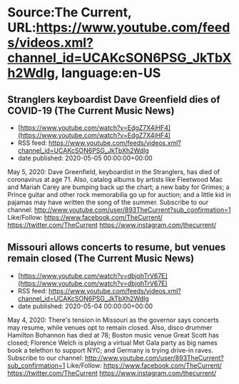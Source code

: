 # Source:The Current, URL:https://www.youtube.com/feeds/videos.xml?channel_id=UCAKcSON6PSG_JkTbXh2WdIg, language:en-US

## Stranglers keyboardist Dave Greenfield dies of COVID-19 (The Current Music News)
 - [https://www.youtube.com/watch?v=EdgZ7X4jHF4](https://www.youtube.com/watch?v=EdgZ7X4jHF4)
 - RSS feed: https://www.youtube.com/feeds/videos.xml?channel_id=UCAKcSON6PSG_JkTbXh2WdIg
 - date published: 2020-05-05 00:00:00+00:00

May 5, 2020: Dave Greenfield, keyboardist in the Stranglers, has died of coronavirus at age 71. Also, catalog albums by artists like Fleetwood Mac and Mariah Carey are bumping back up the chart; a new baby for Grimes; a Prince guitar and other rock memorabilia go up for auction; and a little kid in pajamas may have written the song of the summer.
Subscribe to our channel:
http://www.youtube.com/user/893TheCurrent?sub_confirmation=1
Like/Follow:
https://www.facebook.com/TheCurrent/
https://twitter.com/TheCurrent
https://www.instagram.com/thecurrent/

## Missouri allows concerts to resume, but venues remain closed (The Current Music News)
 - [https://www.youtube.com/watch?v=dbjohTrV67E](https://www.youtube.com/watch?v=dbjohTrV67E)
 - RSS feed: https://www.youtube.com/feeds/videos.xml?channel_id=UCAKcSON6PSG_JkTbXh2WdIg
 - date published: 2020-05-04 00:00:00+00:00

May 4, 2020: There's tension in Missouri as the governor says concerts may resume, while venues opt to remain closed. Also, disco drummer Hamilton Bohannon has died at 78; Boston music venue Great Scott has closed; Florence Welch is playing a virtual Met Gala party as big names book a telethon to support NYC; and Germany is trying drive-in raves.
Subscribe to our channel:
http://www.youtube.com/user/893TheCurrent?sub_confirmation=1
Like/Follow:
https://www.facebook.com/TheCurrent/
https://twitter.com/TheCurrent
https://www.instagram.com/thecurrent/

